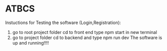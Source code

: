 # ATBCS

Instuctions for Testing the software (Login,Registration):
1) go to root project folder cd to front end type npm start in new terminal 
2) go to project folder cd to backend and type npm run dev
 The software is up and running!!!!
 
 
 

